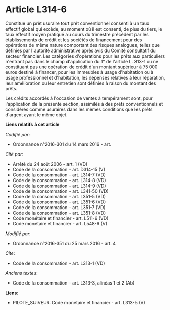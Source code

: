 # Article L314-6

Constitue un prêt usuraire tout prêt conventionnel consenti à un taux effectif global qui excède, au moment où il est
consenti, de plus du tiers, le taux effectif moyen pratiqué au cours du trimestre précédent par les établissements de crédit
et les sociétés de financement pour des opérations de même nature comportant des risques analogues, telles que définies par
l'autorité administrative après avis du Comité consultatif du secteur financier. Les catégories d'opérations pour les prêts
aux particuliers n'entrant pas dans le champ d'application du 1° de l'article L. 313-1 ou ne constituant pas une opération de
crédit d'un montant supérieur à 75 000 euros destiné à financer, pour les immeubles à usage d'habitation ou à usage
professionnel et d'habitation, les dépenses relatives à leur réparation, leur amélioration ou leur entretien sont définies à
raison du montant des prêts. 

Les crédits accordés à l'occasion de ventes à tempérament sont, pour l'application de la présente section, assimilés à des
prêts conventionnels et considérés comme usuraires dans les mêmes conditions que les prêts d'argent ayant le même objet.

**Liens relatifs à cet article**

_Codifié par_:

  - Ordonnance n°2016-301 du 14 mars 2016 - art.

_Cité par_:

  - Arrêté du 24 août 2006 - art. 1 (VD)
  - Code de la consommation - art. D314-15 (V)
  - Code de la consommation - art. L314-7 (VD)
  - Code de la consommation - art. L314-8 (VD)
  - Code de la consommation - art. L314-9 (VD)
  - Code de la consommation - art. L341-50 (VD)
  - Code de la consommation - art. L351-5 (VD)
  - Code de la consommation - art. L351-6 (VD)
  - Code de la consommation - art. L351-7 (VD)
  - Code de la consommation - art. L351-8 (VD)
  - Code monétaire et financier - art. L511-6 (VD)
  - Code monétaire et financier - art. L548-6 (V)

_Modifié par_:

  - Ordonnance n°2016-351 du 25 mars 2016 - art. 4

_Cite_:

  - Code de la consommation - art. L313-1 (VD)

_Anciens textes_:

  - Code de la consommation - art. L313-3, alinéas 1 et 2 (Ab)

**Liens**:

  - PILOTE_SUIVEUR: Code monétaire et financier - art. L313-5 (V)
